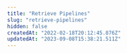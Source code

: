 ```yaml
---
title: "Retrieve Pipelines"
slug: "retrieve-pipelines"
hidden: false
createdAt: "2022-02-18T20:12:45.876Z"
updatedAt: "2023-09-08T15:38:21.511Z"
---
```

